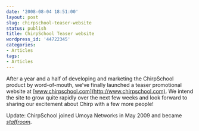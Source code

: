 ```yaml
---
date: '2008-08-04 18:51:00'
layout: post
slug: chirpschool-teaser-website
status: publish
title: ChirpSchool Teaser website
wordpress_id: '44722345'
categories:
- Articles
tags:
- Articles
---
```


After a year and a half of developing and marketing the ChirpSchool product by word-of-mouth, we’ve finally launched a teaser promotional website at [www.chirpschool.com](http://www.chirpschool.com). We intend the site to grow quite rapidly over the next few weeks and look forward to sharing our excitement about Chirp with a few more people!

Update: ChirpSchool joined Umoya Networks in May 2009 and became _[staffroom](http://mystaffroom.net)_.
